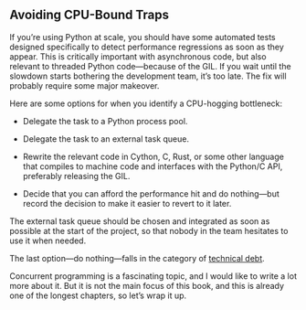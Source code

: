 ## Avoiding CPU-Bound Traps

If you’re using Python at scale, you should have some automated tests designed specifically to detect performance regressions as soon as they appear. This is critically important with asynchronous code, but also relevant to threaded Python code—because of the GIL. If you wait until the slowdown starts bothering the development team, it’s too late. The fix will probably require some major makeover.

Here are some options for when you identify a CPU-hogging bottleneck:

- Delegate the task to a Python process pool.
    
- Delegate the task to an external task queue.
    
- Rewrite the relevant code in Cython, C, Rust, or some other language that compiles to machine code and interfaces with the Python/C API, preferably releasing the GIL.
    
- Decide that you can afford the performance hit and do nothing—but record the decision to make it easier to revert to it later.
    

The external task queue should be chosen and integrated as soon as possible at the start of the project, so that nobody in the team hesitates to use it when needed.

The last option—do nothing—falls in the category of [technical debt](https://fpy.li/21-60).

Concurrent programming is a fascinating topic, and I would like to write a lot more about it. But it is not the main focus of this book, and this is already one of the longest chapters, so let’s wrap it up.